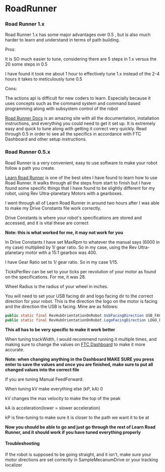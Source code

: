 # RoadRunner

### Road Runner 1.x

Road Runner 1.x has some major advantages over 0.5 , but is also much harder to learn and understand in terms of path building.

Pros:

It is SO much easier to tune, considering there are 5 steps in 1.x versus the 20 some steps in 0.5

I have found it took me about 1 hour to effectively tune 1.x instead of the 2-4 hours it takes to meticulously tune 0.5

Cons:

The actions api is difficult for new coders to learn. Especially because it uses concepts such as the command system and command based programming along with subsystem control of the robot



[Road Runner Docs](https://rr.brott.dev/docs/v1-0/installation/) is an amazing site with all the documentation, installation instructions, and everything you could need to get it set up. It is extremely easy and quick to tune along with getting it correct very quickly. Read through 0.5 in order to see all the specifics in accordance with FTC Dashboard and other setup instructions.

### Road Runner 0.5.x

Road Runner is a very convenient, easy to use software to make your robot follow a path you create.

[Learn Road Runner](https://learnroadrunner.com/#frequently-asked-questions) is one of the best sites I have found to learn how to use Road Runner. It walks through all the steps from start to finish but I have found some specific things that I have found to be slightly different for my robot, using Rev Ultra-planetary Motors with a gearboxes.

I went through all of Learn Road Runner in around two hours after I was able to make my Drive Constants file work correctly.

Drive Constants is where your robot's specifications are stored and accessed, and it is vital these are correct

**Note: this is what worked for me, it may not work for you**

In Drive Constants I have set MaxRpm to whatever the manual says (6000 in my case) multiplied by 1/ gear ratio. So in my case, using the Rev Ultra-planetary motor with a 15:1 gearbox was 400.

I have Gear Ratio set to 1/ gear ratio. So in my case 1/15.

TicksPerRev can be set to your ticks per revolution of your motor as found on the specifications. For me, it was 28.

Wheel Radius is the radius of your wheel in inches.

You will need to set your USB facing dir and logo facing dir to the correct direction for your robot. This is the direction the logo on the motor is facing and the direction the USB is facing. Mine are as follows:

```java
public static final RevHubOrientationOnRobot.UsbFacingDirection USB_FACING_DIR = RevHubOrientationOnRobot.UsbFacingDirection.LEFT;
public static final RevHubOrientationOnRobot.LogoFacingDirection LOGO_FACING_DIR = RevHubOrientationOnRobot.LogoFacingDirection.UP; 
```

**This all has to be very specific to make it work better**

When tuning trackWidth, I would recommend running it multiple times, and making sure to change the values on [FTC Dashboard](http://192.168.43.1:8080/dash) to make it more accurate.

**Note: when changing anything in the Dashboard MAKE SURE you press enter to save the values and once you are finished, make sure to put all changed values into the correct file**

If you are tuning Manual FeedForward:

When tuning kV make everything else (kP, kA) 0

kV changes the max velocity to make the top of the peak

kA is acceleration(lower = slower acceleration)

kP is fine-tuning to make sure it is closer to the path we want it to be at

**Now you should be able to go and just go through the rest of Learn Road Runner, and it should work if you have tuned everything properly**

#### Troubleshooting

If the robot is supposed to be going straight, and it isn't, make sure your motor directions are set correctly in SampleMecanumDrive or your tracking localizer
